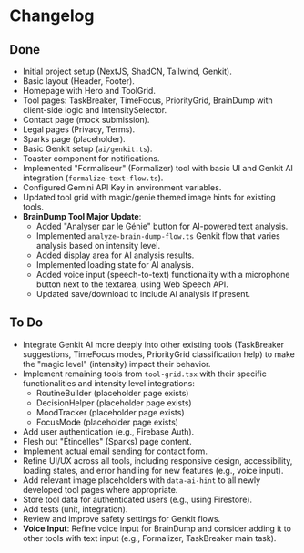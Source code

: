
# Changelog

## Done

- Initial project setup (NextJS, ShadCN, Tailwind, Genkit).
- Basic layout (Header, Footer).
- Homepage with Hero and ToolGrid.
- Tool pages: TaskBreaker, TimeFocus, PriorityGrid, BrainDump with client-side logic and IntensitySelector.
- Contact page (mock submission).
- Legal pages (Privacy, Terms).
- Sparks page (placeholder).
- Basic Genkit setup (`ai/genkit.ts`).
- Toaster component for notifications.
- Implemented "Formaliseur" (Formalizer) tool with basic UI and Genkit AI integration (`formalize-text-flow.ts`).
- Configured Gemini API Key in environment variables.
- Updated tool grid with magic/genie themed image hints for existing tools.
- **BrainDump Tool Major Update**:
    - Added "Analyser par le Génie" button for AI-powered text analysis.
    - Implemented `analyze-brain-dump-flow.ts` Genkit flow that varies analysis based on intensity level.
    - Added display area for AI analysis results.
    - Implemented loading state for AI analysis.
    - Added voice input (speech-to-text) functionality with a microphone button next to the textarea, using Web Speech API.
    - Updated save/download to include AI analysis if present.

## To Do

- Integrate Genkit AI more deeply into other existing tools (TaskBreaker suggestions, TimeFocus modes, PriorityGrid classification help) to make the "magic level" (intensity) impact their behavior.
- Implement remaining tools from `tool-grid.tsx` with their specific functionalities and intensity level integrations:
    - RoutineBuilder (placeholder page exists)
    - DecisionHelper (placeholder page exists)
    - MoodTracker (placeholder page exists)
    - FocusMode (placeholder page exists)
- Add user authentication (e.g., Firebase Auth).
- Flesh out "Étincelles" (Sparks) page content.
- Implement actual email sending for contact form.
- Refine UI/UX across all tools, including responsive design, accessibility, loading states, and error handling for new features (e.g., voice input).
- Add relevant image placeholders with `data-ai-hint` to all newly developed tool pages where appropriate.
- Store tool data for authenticated users (e.g., using Firestore).
- Add tests (unit, integration).
- Review and improve safety settings for Genkit flows.
- **Voice Input**: Refine voice input for BrainDump and consider adding it to other tools with text input (e.g., Formalizer, TaskBreaker main task).

    